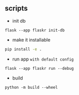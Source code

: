 ## scripts

- init db

```shell
flask --app flaskr init-db
```

- make it installable

```bash
pip install -e .
```

- run app `with default config`

```shell
flask --app flaskr run --debug
```

- build

```shell
python -m build --wheel
```
